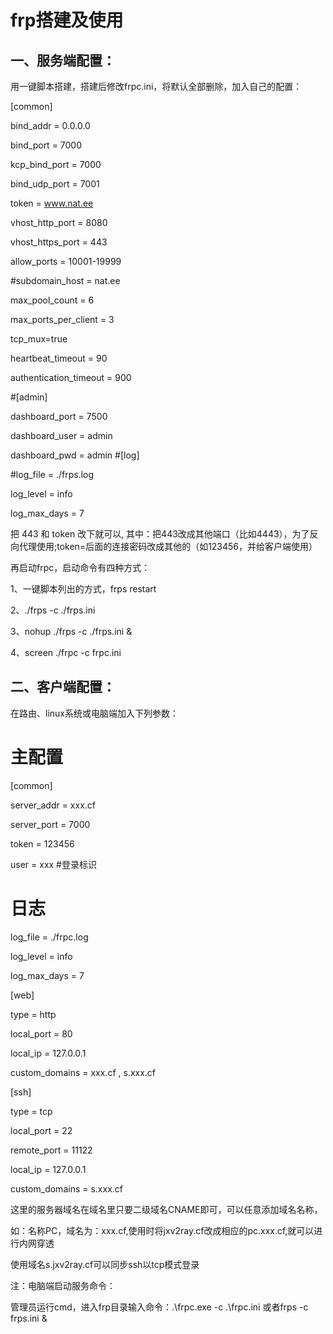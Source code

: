# frp搭建及使用

一、服务端配置：
--------
用一键脚本搭建，搭建后修改frpc.ini，将默认全部删除，加入自己的配置：

[common]

bind_addr = 0.0.0.0

bind_port = 7000

kcp_bind_port = 7000

bind_udp_port = 7001

token = www.nat.ee

vhost_http_port = 8080

vhost_https_port = 443

allow_ports = 10001-19999

#subdomain_host = nat.ee

max_pool_count = 6

max_ports_per_client = 3

tcp_mux=true

heartbeat_timeout = 90

authentication_timeout = 900

#[admin]

dashboard_port = 7500

dashboard_user = admin

dashboard_pwd = admin
#[log]

#log_file = ./frps.log

log_level = info

log_max_days = 7

把 443 和 token 改下就可以,
其中：把443改成其他端口（比如4443），为了反向代理使用;token=后面的连接密码改成其他的（如123456，并给客户端使用）

再启动frpc，启动命令有四种方式：

1、一键脚本列出的方式，frps restart

2、./frps -c ./frps.ini

3、nohup ./frps -c ./frps.ini &

4、screen ./frpc -c frpc.ini

二、客户端配置：
-------
在路由、linux系统或电脑端加入下列参数：

# 主配置

[common]

server_addr = xxx.cf

server_port = 7000

token = 123456

user = xxx  #登录标识

# 日志

log_file = ./frpc.log

log_level = info

log_max_days = 7


[web]

type = http

local_port = 80

local_ip = 127.0.0.1

custom_domains = xxx.cf , s.xxx.cf


[ssh]

type = tcp

local_port = 22

remote_port = 11122

local_ip = 127.0.0.1

custom_domains = s.xxx.cf

这里的服务器域名在域名里只要二级域名CNAME即可，可以任意添加域名名称，

如：名称PC，域名为：xxx.cf,使用时将jxv2ray.cf改成相应的pc.xxx.cf,就可以进行内网穿透

 使用域名s.jxv2ray.cf可以同步ssh以tcp模式登录

注：电脑端启动服务命令：

管理员运行cmd，进入frp目录输入命令：.\frpc.exe -c .\frpc.ini 或者frps -c frps.ini &
